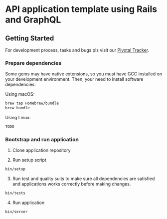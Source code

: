 # API application template using Rails and GraphQL

## Getting Started

For development process, tasks and bugs pls visit our [Pivotal Tracker](https://www.pivotaltracker.com/n/projects/2432730).

### Prepare dependencies

Some gems may have native extensions, so you must have GCC installed on your development environment.
Then, your need to install software dependencies:

Using macOS:

```bash
brew tap Homebrew/bundle
brew bundle
```

Using Linux:

```bash
TODO
```

### Bootstrap and run application

1. Clone application repository

2. Run setup script

```bash
bin/setup
```

3. Run test and quality suits to make sure all dependencies are satisfied and applications works correctly before making changes.

```bash
bin/tests
```

4. Run application

```bash
bin/server
```

